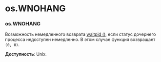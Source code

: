# os.WNOHANG

### os.WNOHANG

Возможность немедленного возврата [waitpid \(\)](os.waitpid.md), если статус дочернего процесса недоступен немедленно. В этом случае функция возвращает `(0, 0)`.

**Доступность**: Unix.

